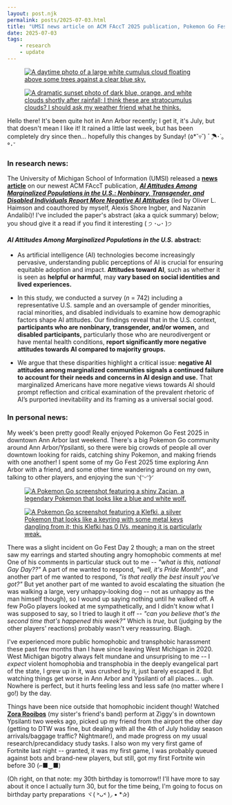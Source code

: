 ```yaml
---
layout: post.njk
permalink: posts/2025-07-03.html
title: "UMSI news article on ACM FAccT 2025 publication, Pokemon Go Fest 2025, 30th birthday (tomorrow!)"
date: 2025-07-03
tags:
    - research
    - update
---
```

<div class="gallery">
    <figure>
        <a href="../images/julycloud1-2025.jpg" data-caption="A cumulus cloud I saw the other day (Ann Arbor, MI)"><img src="../images/julycloud1-2025.jpg" alt="A daytime photo of a large white cumulus cloud floating above some trees against a clear blue sky."></a>
    </figure>
    <figure>
        <a href="../images/julycloud3-2025.jpg" data-caption="Cloudy sunset right after the rain (Ann Arbor, MI)"><img src="../images/julycloud3-2025.jpg" alt="A dramatic sunset photo of dark blue, orange, and white clouds shortly after rainfall; I think these are stratocumulus clouds? I should ask my weather friend what he thinks."></a>
    </figure>
</div>

Hello there! It's been quite hot in Ann Arbor recently; I get it, it's July, but that doesn't mean I like it! It rained a little last week, but has been completely dry since then... hopefully this changes by Sunday! (٥*˘▿˘) ﾞ☂･˙｡°･ˇ

### In research news:
The University of Michigan School of Information (UMSI) released a <a href="https://www.si.umich.edu/about-umsi/news/marginalized-americans-are-highly-skeptical-artificial-intelligence" target="blank"><b>news article</b></a> on our newest ACM FAccT publication, ***<a href="https://doi.org/10.1145/3715275.3732081" target="blank">AI Attitudes Among Marginalized Populations in the U.S.: Nonbinary, Transgender, and Disabled Individuals Report More Negative AI Attitudes</a>*** (led by Oliver L. Haimson and coauthored by myself, Alexis Shore Ingber, and Nazanin Andalibi)! I've included the paper's abstract (aka a quick summary) below; you shoud give it a read if you find it interesting ( ੭ ･ᴗ･ )੭

#### *AI Attitudes Among Marginalized Populations in the U.S.* abstract:
- As artificial intelligence (AI) technologies become increasingly pervasive, understanding public perceptions of AI is crucial for ensuring equitable adoption and impact. **Attitudes toward AI**, such as whether it is seen as **helpful or harmful**, may **vary based on social identities and lived experiences.**   

- In this study, we conducted a survey (*n* = 742) including a representative U.S. sample and an oversample of gender minorities, racial minorities, and disabled individuals to examine how demographic factors shape AI attitudes. Our findings reveal that in the U.S. context, **participants who are nonbinary, transgender, and/or women,** and **disabled participants,** particularly those who are neurodivergent or have mental health conditions, **report significantly more negative attitudes towards AI compared to majority groups.**   

- We argue that these disparities highlight a critical issue: **negative AI attitudes among marginalized communities signals a continued failure to account for their needs and concerns in AI design and use.** That marginalized Americans have more negative views towards AI should prompt reflection and critical examination of the prevalent rhetoric of AI’s purported inevitability and its framing as a universal social good.   

### In personal news:
My week's been pretty good! Really enjoyed Pokemon Go Fest 2025 in downtown Ann Arbor last weekend. There's a big Pokemon Go community around Ann Arbor/Ypsilanti, so there were big crowds of people all over downtown looking for raids, catching shiny Pokemon, and making friends with one another! I spent some of my Go Fest 2025 time exploring Ann Arbor with a friend, and some other time wandering around on my own, talking to other players, and enjoying the sun ◝(ᵔᵕᵔ)◜ 

<div class="gallery">
    <figure>
        <a href="../images/pogofest1-2025.jpg" data-caption="Shiny Zacian I caught on Sunday (Ann Arbor, MI)"><img src="../images/pogofest1-2025.jpg" alt="A Pokemon Go screenshot featuring a shiny Zacian, a legendary Pokemon that looks like a blue and white wolf."></a>
    </figure>
    <figure>
        <a href="../images/pogofest2-2025.jpg" data-caption="Zero IV Klefki I also caught on Sunday (Ann Arbor, MI)"><img src="../images/pogofest2-2025.jpg" alt="A Pokemon Go screenshot featuring a Klefki, a silver Pokemon that looks like a keyring with some metal keys dangling from it; this Klefki has 0 IVs, meaning it is particularly weak."></a>
    </figure>
</div>

There was a slight incident on Go Fest Day 2 though; a man on the street saw my earrings and started shouting angry homophobic comments at me! One of his comments in particular stuck out to me -- *"what is this, national Gay Day??"* A part of me wanted to respond, *"well, it's Pride Month!"*, and another part of me wanted to respond, *"is that really the best insult you've got?"* But yet another part of me wanted to avoid escalating the situation (he was walking a large, very unhappy-looking dog -- not as unhappy as the man himself though), so I wound up saying nothing until he walked off. A few PoGo players looked at me sympathetically, and I didn't know what I was supposed to say, so I tried to laugh it off -- *"can you believe that's the second time that's happened this week?"* Which is *true,* but (judging by the other players' reactions) probably wasn't very reassuring. Blagh. 

I've experienced more public homophobic and transphobic harassment these past few months than I have since leaving West Michigan in 2020. West Michigan bigotry always felt mundane and unsurprising to me -- I *expect* violent homophobia and transphobia in the deeply evangelical part of the state, I grew up in it, was crushed by it, just barely escaped it. But watching things get worse in Ann Arbor and Ypsilanti of all places... ugh. Nowhere is perfect, but it hurts feeling less and less safe (no matter where I go!) by the day. 

Things have been nice outside that homophobic incident though! Watched <a href="https://www.instagram.com/zorarooibos/?hl=en" target="blank"><b>Zora Rooibos</b></a> (my sister's friend's band) perform at Ziggy's in downtown Ypsilanti two weeks ago, picked up my friend from the airport the other day (getting to DTW was fine, but dealing with all the 4th of July holiday season arrivals/baggage traffic? Nightmare!), and made progress on my usual research/precandidacy study tasks. I also won my very first game of Fortnite last night -- granted, it was my first game, I was probably queued against bots and brand-new players, but still, got my first Fortnite win before 30 (⌐■‿■) 

(Oh right, on that note: my 30th birthday is tomorrow!! I'll have more to say about it once I actually turn 30, but for the time being, I'm going to focus on birthday party preparations ヾ( ˃ᴗ˂ )◞ • *✰)